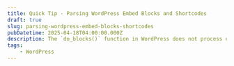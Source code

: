 ```yaml
---
title: Quick Tip - Parsing WordPress Embed Blocks and Shortcodes
draft: true
slug: parsing-wordpress-embed-blocks-shortcodes
pubDatetime: 2025-04-18T04:00:00.000Z
description: The `do_blocks()` function in WordPress does not process embedded videos or shortcodes. Here's how to get them working in your theme.
tags:
    - WordPress
---
```


